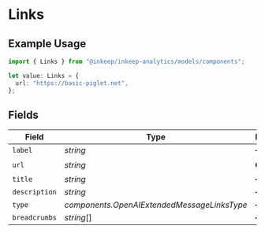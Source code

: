 # Links

## Example Usage

```typescript
import { Links } from "@inkeep/inkeep-analytics/models/components";

let value: Links = {
  url: "https://basic-piglet.net",
};
```

## Fields

| Field                                       | Type                                        | Required                                    | Description                                 |
| ------------------------------------------- | ------------------------------------------- | ------------------------------------------- | ------------------------------------------- |
| `label`                                     | *string*                                    | :heavy_minus_sign:                          | N/A                                         |
| `url`                                       | *string*                                    | :heavy_check_mark:                          | N/A                                         |
| `title`                                     | *string*                                    | :heavy_minus_sign:                          | N/A                                         |
| `description`                               | *string*                                    | :heavy_minus_sign:                          | N/A                                         |
| `type`                                      | *components.OpenAIExtendedMessageLinksType* | :heavy_minus_sign:                          | N/A                                         |
| `breadcrumbs`                               | *string*[]                                  | :heavy_minus_sign:                          | N/A                                         |